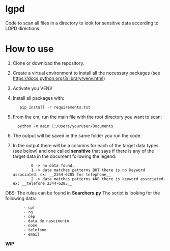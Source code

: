 # lgpd
Code to scan all files in a directory to look for sensitive data according to LGPD directions.


# How to use

1.  Clone or download the repository.
2.  Create a virtual environment to install all the necessary packages (see https://docs.python.org/3/library/venv.html)
3.  Activate you VENV
4.  Install all packages with:
           
           pip install -r requirements.txt
     
5.  From the cm, run the main file with the root directory you want to scan:

          python -m main C:/Users/youruser/Documents
          
 6. The output will be saved in the same folder you run the code.
 
 7. In the output there will be a columns for each of the target data types (see below) and one called __sensitive__ that says if there is any of the target data in the document following the legend:
              
                0 -> no data found.
                1 -> data matches patterns BUT there is no keyword associated. ex: __2344-6285 for telephone__
                2 -> data matches patterns AND there is keyword associated. ex: __telefone 2344-6285__
 
 
 OBS: The rules can be found in **Searchers.py**
      The script is looking for the following data:
      
            - cpf
            - rg
            - cep
            - data de nascimento
            - nome
            - telefone
            - email
      
      
  __WIP__
